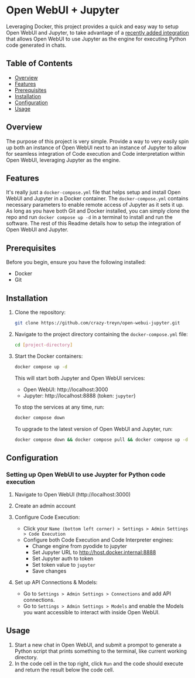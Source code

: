 # Open WebUI + Jupyter

Leveraging Docker, this project provides a quick and easy way to setup Open WebUI and Jupyter, to take advantage of a [recently added integration](https://github.com/open-webui/open-webui/releases/tag/v0.5.11) that allows Open WebUI to use Jupyter as the engine for executing Python code generated in chats. 

## Table of Contents
- [Overview](#overview)
- [Features](#features)
- [Prerequisites](#prerequisites)
- [Installation](#installation)
- [Configuration](#configuration)
- [Usage](#usage)

## Overview

The purpose of this project is very simple. Provide a way to very easily spin up both an instance of Open WebUI next to an instance of Jupyter to allow for seamless integration of Code execution and Code interpretation within Open WebUI, leveraging Jupyter as the engine.

## Features

It's really just a `docker-compose.yml` file that helps setup and install Open WebUI and Jupyter in a Docker container. The `docker-compose.yml` contains necessary parameters to enable remote access of Jupyter as it sets it up. As long as you have both Git and Docker installed, you can simply clone the repo and run `docker compose up -d` in a terminal to install and run the software. The rest of this Readme details how to setup the integration of Open WebUI and Jupyter.

## Prerequisites

Before you begin, ensure you have the following installed:
- Docker
- Git

## Installation

1. Clone the repository:
   ```bash
   git clone https://github.com/crazy-treyn/open-webui-jupyter.git
   ```

2. Navigate to the project directory containing the `docker-compose.yml` file:
   ```bash
   cd [project-directory]
   ```

3. Start the Docker containers:
   ```bash
   docker compose up -d
   ```
   
   This will start both Jupyter and Open WebUI services:
   - Open WebUI: http://localhost:3000
   - Jupyter: http://localhost:8888 (token: `jupyter`)

   To stop the services at any time, run:
   ```bash
   docker compose down
   ```

   To upgrade to the latest version of Open WebUI and Jupyter, run:
   ```bash
   docker compose down && docker compose pull && docker compose up -d
   ```

## Configuration

### Setting up Open WebUI to use Juypter for Python code execution

1. Navigate to Open WebUI (http://localhost:3000)
2. Create an admin account
3. Configure Code Execution:
   - Click your `Name (bottom left corner) > Settings > Admin Settings > Code Execution`
   - Configure both Code Execution and Code Interpreter engines:
     - Change engine from pyodide to jupyter
     - Set Jupyter URL to http://host.docker.internal:8888
     - Set Jupyter auth to token
     - Set token value to `jupyter`
     - Save changes

4. Set up API Connections & Models:
   - Go to `Settings > Admin Settings > Connections` and add API connections.
   - Go to `Settings > Admin Settings > Models` and enable the Models you want accessible to interact with inside Open WebUI.

## Usage

1. Start a new chat in Open WebUI, and submit a prompot to generate a Python script that prints something to the terminal, like current working directory.
2. In the code cell in the top right, click `Run` and the code should execute and return the result below the code cell.